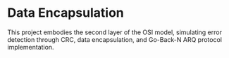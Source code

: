 # Data Encapsulation

This project embodies the second layer of the OSI model, simulating error detection through CRC, data encapsulation, and Go-Back-N ARQ protocol implementation.
